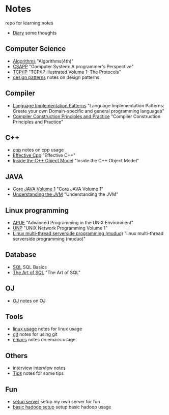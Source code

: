# Notes

repo for learning notes

- [Diary](./diary.md) some thoughts

## Computer Science  
- [Algorithms](./algorithms.md) "Algorithms(4th)"
- [CSAPP](./csapp.md) "Computer System: A programmer's Perspective"
- [TCP/IP](./tcpip.md) "TCP/IP Illustrated Volume 1: The Protocols"
- [design patterns](./designPattern.md) notes on design patterns

## Compiler
- [Language Implementation Patterns](./lanImpPat.md) "Language Implementation Patterns: Create your own Domain-specific and general programming languages"
- [Compiler Construction Principles and Practice](./compiler.md) "Compiler Construction Principles and Practice"

## C++
- [cpp](./cpp.md) notes on cpp usage
- [Effective Cpp](./effectivecpp.md) "Effective C++"
- [Inside the C++ Object Model](./insideTheC++ObjectModel.md) "Inside the C++ Object Model"    

## JAVA
- [Core JAVA Volume 1](./corejava1.md) "Core JAVA Volume 1"
- [Understanding the JVM](./jvm.md) "Understanding the JVM"

## Linux programming
- [APUE](./apue.md) "Advanced Programming in the UNIX Environment"
- [UNP](./unp.md) "UNIX Network Programming Volume 1"
- [Linux multi-thread serverside programming (muduo)](./linuxServer.md) "linux multi-thread serverside programming (muduo)"

## Database
- [SQL](./sql.md) SQL Basics
- [The Art of SQL](./sqlart.md) "The Art of SQL"

## OJ
- [OJ](./oj.md) notes on OJ 
        
## Tools    
- [linux usage](./linux.md) notes for linux usage
- [git](./git.md) notes for using git
- [emacs](./emacs.md) notes on emacs usage
    
## Others    
- [interview](./interview.md) interview notes
- [Tips](./tips.md) notes for some tips
            
## Fun            
- [setup server](./setupServer.md) setup my own server for fun
- [basic hadoop setup](./playWithHadoop.md) setup basic hadoop usage
